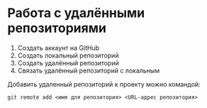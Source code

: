 # Работа с удалёнными репозиториями

1. Создать аккаунт на GitHub
2. Создать локальный репозиторий
3. Создать удалённый репозиторий
4. Связать удалённый репозиторий с локальным

Добавить удаленный репозиторий к проекту можно командой:
```
git remote add <имя для репозитория> <URL-адрес репозитория>
```
